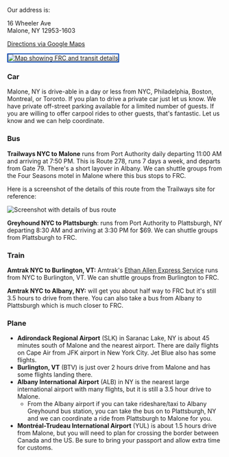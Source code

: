 Our address is:

<p class="address">
16 Wheeler Ave
<br>
Malone, NY 12953-1603
</p>

<a href="https://goo.gl/maps/4GvniRYNAE1gHtSg9">Directions via Google Maps</a>

<a href="https://goo.gl/maps/4GvniRYNAE1gHtSg9">
<img alt="Map showing FRC and transit details" src="/images/map2.png" style="border: 2px solid #0044b4;">
</a>

### Car

Malone, NY is drive-able in a day  or less from NYC, Philadelphia, Boston, Montreal, or Toronto. If you plan to drive a private car just let us know. We have private off-street parking available for a limited number of guests. If you are willing to offer carpool rides to other guests, that's fantastic. Let us know and we can help coordinate.

### Bus

**Trailways NYC to Malone** runs from Port Authority daily departing 11:00 AM and arriving at 7:50 PM. This is Route 278, runs 7 days a week, and departs from Gate 79. There's a short layover in Albany. We can shuttle groups from the Four Seasons motel in Malone where this bus stops to FRC.

Here is a screenshot of the details of this route from the Trailways site for reference:

<img class="screenshot" alt="Screenshot with details of bus route" src="/images/trailways-bus.png">

**Greyhound NYC to Plattsburgh**: runs from Port Authority to Plattsburgh, NY departing 8:30 AM and arriving at 3:30 PM for $69. We can shuttle groups from Plattsburgh to FRC.

### Train

**Amtrak NYC to Burlington, VT:** Amtrak's [Ethan Allen Express Service](https://www.amtrak.com/ethan-allen-express-train) runs from NYC to Burlington, VT. We can shuttle groups from Burlington to FRC.

**Amtrak NYC to Albany, NY:** will get you about half way to FRC but it's still 3.5 hours to drive from there. You can also take a bus from Albany to Plattsburgh which is much closer to FRC.

### Plane

* **Adirondack Regional Airport** (SLK) in Saranac Lake, NY is about 45 minutes south of Malone and the nearest airport. There are daily flights on Cape Air from JFK airport in New York City. Jet Blue also has some flights.
* **Burlington, VT** (BTV) is just over 2 hours drive from Malone and has some flights landing there.
* **Albany International Airport** (ALB) in NY is the nearest large international airport with many flights, but it is still a 3.5 hour drive to Malone.
  * From the Albany airport if you can take rideshare/taxi to Albany Greyhound bus station, you can take the bus on to Plattsburgh, NY and we can coordinate a ride from Plattsburgh to Malone for you.
* **Montréal-Trudeau International Airport** (YUL) is about 1.5 hours drive from Malone, but you will need to plan for crossing the border between Canada and the US. Be sure to bring your passport and allow extra time for customs.

